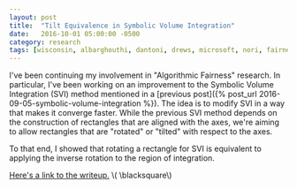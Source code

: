 ```yaml
---
layout: post
title:  "Tilt Equivalence in Symbolic Volume Integration"
date:   2016-10-01 05:00:00 -0500
category: research 
tags: [wisconsin, albarghouthi, dantoni, drews, microsoft, nori, fairness] 
---
```


I've been continuing my involvement in "Algorithmic Fairness" research.
In particular, I've been working on an improvement to the Symbolic
Volume Integration (SVI) method mentioned in a [previous post]({% post_url 2016-09-05-symbolic-volume-integration %}). 
The idea is to modify SVI in a way that makes it converge
faster. While the previous SVI method depends on the construction of rectangles
that are aligned with the axes, we're aiming to allow rectangles that
are "rotated" or "tilted" with respect to the axes.

To that end, I showed that rotating a rectangle for SVI is equivalent to 
applying the inverse rotation to the region of integration. 

[Here's a link to the writeup.]({{site.url}}/assets/tilt-equivalence.pdf)
\\( \blacksquare\\)  

